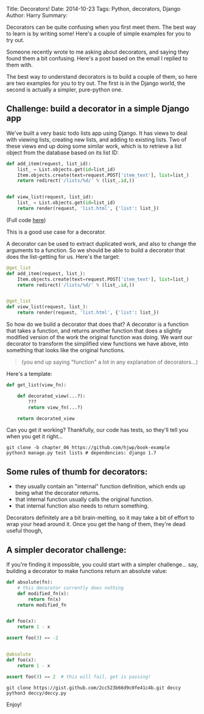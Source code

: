 Title: Decorators!
Date: 2014-10-23
Tags: Python, decorators, Django
Author: Harry
Summary: <p>Decorators can be quite confusing when you first meet them. The best way to learn is by writing some!  Here's a couple of simple examples for you to try out.</p>

Someone recently wrote to me asking about decorators, and saying they found them a bit confusing.  Here's a post based on the email I replied to them with. 

The best way to understand decorators is to build a couple of them, so here are two examples for you to try out.  The first is in the Django world, the second is actually a simpler, pure-python one.


## Challenge: build a decorator in a simple Django app

We've built a very basic todo lists app using Django.  It has views to deal with viewing lists, creating new lists, and adding to existing lists.  Two of these views end up doing some similar work, which is to retrieve a list object from the database based on its list ID:

```python
def add_item(request, list_id):
    list_ = List.objects.get(id=list_id)
    Item.objects.create(text=request.POST['item_text'], list=list_)
    return redirect('/lists/%d/' % (list_.id,))


def view_list(request, list_id):
    list_ = List.objects.get(id=list_id)
    return render(request, 'list.html', {'list': list_})
```

(Full code [here](https://github.com/hjwp/book-example/blob/chapter_06/lists/views.py))

This is a good use case for a decorator.

A decorator can be used to extract duplicated work, and also to change the arguments to a function.  So we should be able to build a decorator that does the list-getting for us.  Here's the target:

```python
@get_list
def add_item(request, list_):
    Item.objects.create(text=request.POST['item_text'], list=list_)
    return redirect('/lists/%d/' % (list_.id,))


@get_list
def view_list(request, list_):
    return render(request, 'list.html', {'list': list_})
```

So how do we build a decorator that does that?  A decorator is a function that takes a function, and returns another function that does a slightly modified version of the work the original function was doing.  We want our decorator to transform the simplified view functions we have above, into something that looks like the original functions.

> (you end up saying "function" a lot in any explanation of decorators...)

Here's a template:

```python
def get_list(view_fn):

    def decorated_view(...?):
        ???
        return view_fn(...?)

    return decorated_view
```

Can you get it working?  Thankfully, our code has tests, so they'll tell you when you get it right...

    git clone -b chapter_06 https://github.com/hjwp/book-example
    python3 manage.py test lists # dependencies: django 1.7


## Some rules of thumb for decorators:

- they usually contain an "internal" function definition, which ends up being what the decorator returns.
- that internal function usually calls the original function.
- that internal function also needs to return something.



Decorators definitely are a bit brain-melting, so it may take a bit of effort to wrap your head around it.  Once you get the hang of them, they're dead useful though,


## A simpler decorator challenge:

If you're finding it impossible, you could start with a simpler challenge...  say, building a decorator to make functions return an absolute value:


```python
def absolute(fn):
    # this decorator currently does nothing
    def modified_fn(x):
        return fn(x)
    return modified_fn


def foo(x):
    return 1 - x

assert foo(3) == -2


@absolute
def foo(x):
    return 1 - x

assert foo(3) == 2  # this will fail, get is passing!
```

    git clone https://gist.github.com/2cc523b66d9c0fe41c4b.git deccy
    python3 deccy/deccy.py

Enjoy!


